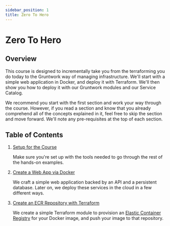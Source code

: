 ```yaml
---
sidebar_position: 1
title: Zero To Hero
---
```


# Zero To Hero

## Overview

This course is designed to incrementally take you from the terraforming you do today to the Gruntwork way of managing infrastructure. We'll start with a simple web application in Docker, and deploy it with Terraform. We'll then show you how to deploy it with our Gruntwork modules and our Service Catalog.

We recommend you start with the first section and work your way through the course. However, if you read a section and know that you already comprehend all of the concepts explained in it, feel free to skip the section and move forward. We'll note any pre-requisites at the top of each section.

## Table of Contents

1. [Setup for the Course](zero-to-hero)

   Make sure you're set up with the tools needed to go through the rest of the hands-on examples.

1. [Create a Web App via Docker](a-web-app-using-docker)

   We craft a simple web application backed by an API and a persistent database. Later on, we deploy these services in the cloud in a few different ways.

1. [Create an ECR Repository with Terraform](create-an-ecr-repository-with-terraform)

   We create a simple Terraform module to provision an [Elastic Container Registry](https://aws.amazon.com/ecr/) for your Docker image, and push your image to that repository.


<!-- ##DOCS-SOURCER-START
{"sourcePlugin":"Local File Copier","hash":"f1fff0d34f39c232922f1e4878a860f9"}
##DOCS-SOURCER-END -->
